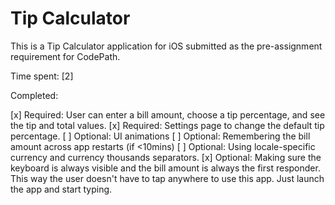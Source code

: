 # Tip Calculator


This is a Tip Calculator application for iOS submitted as the pre-assignment requirement for CodePath.

Time spent: [2]

Completed:

[x] Required: User can enter a bill amount, choose a tip percentage, and see the tip and total values.
[x] Required: Settings page to change the default tip percentage.
[ ] Optional: UI animations
[ ] Optional: Remembering the bill amount across app restarts (if <10mins)
[ ] Optional: Using locale-specific currency and currency thousands separators.
[x] Optional: Making sure the keyboard is always visible and the bill amount is always the first responder. This way the user doesn't have to tap anywhere to use this app. Just launch the app and start typing.
